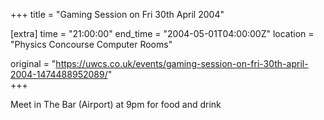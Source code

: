 +++
title = "Gaming Session on Fri 30th April 2004"

[extra]
time = "21:00:00"
end_time = "2004-05-01T04:00:00Z"
location = "Physics Concourse Computer Rooms"

original = "https://uwcs.co.uk/events/gaming-session-on-fri-30th-april-2004-1474488952089/"    
+++

Meet in The Bar (Airport) at 9pm for food and drink


